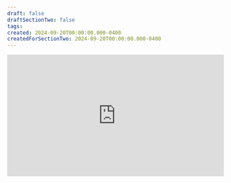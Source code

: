 ```yaml
---
draft: false
draftSectionTwo: false
tags: 
created: 2024-09-20T00:00:00.000-0400
createdForSectionTwo: 2024-09-20T00:00:00.000-0400
---
```


<div style="padding:56.25% 0 0 0;position:relative;">
	<iframe src="https://player.vimeo.com/video/1011648937?h=d1b910b899&amp;badge=0&amp;autopause=0&amp;player_id=0&amp;app_id=58479&portrait=0&byline=0&title=0" frameborder="0" allow="autoplay; fullscreen; picture-in-picture; clipboard-write" style="position:absolute;top:0;left:0;width:100%;height:100%;" title="Opening the Teamspace">
	</iframe>
	</div>
<script src="https://player.vimeo.com/api/player.js"></script>